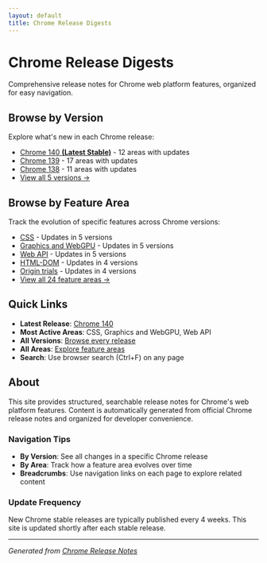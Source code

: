 ```yaml
---
layout: default
title: Chrome Release Digests
---
```


# Chrome Release Digests

Comprehensive release notes for Chrome web platform features, organized for easy navigation.

## Browse by Version

Explore what's new in each Chrome release:

- [Chrome 140 **(Latest Stable)**](./versions/chrome-140/index.html) - 12 areas with updates
- [Chrome 139](./versions/chrome-139/index.html) - 17 areas with updates
- [Chrome 138](./versions/chrome-138/index.html) - 11 areas with updates
- [View all 5 versions →](./versions/index.html)

## Browse by Feature Area

Track the evolution of specific features across Chrome versions:

- [CSS](./areas/css/index.html) - Updates in 5 versions
- [Graphics and WebGPU](./areas/graphics-webgpu/index.html) - Updates in 5 versions
- [Web API](./areas/webapi/index.html) - Updates in 5 versions
- [HTML-DOM](./areas/html-dom/index.html) - Updates in 4 versions
- [Origin trials](./areas/origin-trials/index.html) - Updates in 4 versions
- [View all 24 feature areas →](./areas/index.html)

## Quick Links

- **Latest Release**: [Chrome 140](./versions/chrome-140/index.html)
- **Most Active Areas**: CSS, Graphics and WebGPU, Web API
- **All Versions**: [Browse every release](./versions/index.html)
- **All Areas**: [Explore feature areas](./areas/index.html)
- **Search**: Use browser search (Ctrl+F) on any page

## About

This site provides structured, searchable release notes for Chrome's web platform features. Content is automatically generated from official Chrome release notes and organized for developer convenience.

### Navigation Tips

- **By Version**: See all changes in a specific Chrome release
- **By Area**: Track how a feature area evolves over time
- **Breadcrumbs**: Use navigation links on each page to explore related content

### Update Frequency

New Chrome stable releases are typically published every 4 weeks. This site is updated shortly after each stable release.

---

*Generated from [Chrome Release Notes](https://developer.chrome.com/release-notes/)*
